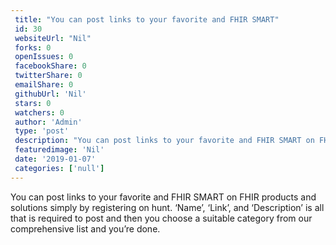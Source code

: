 ```yaml
--- 
 title: "You can post links to your favorite and FHIR SMART" 
 id: 30  
 websiteUrl: "Nil" 
 forks: 0 
 openIssues: 0  
 facebookShare: 0  
 twitterShare: 0  
 emailShare: 0  
 githubUrl: 'Nil'
 stars: 0 
 watchers: 0 
 author: 'Admin' 
 type: 'post' 
 description: "You can post links to your favorite and FHIR SMART on FHIR products and solutions simply by registering on  hunt Name Link and Description is all that"
 featuredimage: 'Nil' 
 date: '2019-01-07'
 categories: ['null']
---
```

You can post links to your favorite and FHIR SMART on FHIR products and solutions simply by registering on  hunt. ‘Name’, ‘Link’, and ‘Description’ is all that is required to post and then you choose a suitable category from our comprehensive list and you’re done.